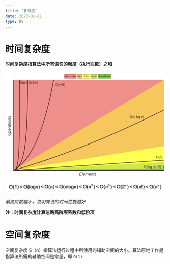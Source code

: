 ```yaml
---
title: '复杂度'
date: 2023-01-01
type: DS
---
```


# 时间复杂度

**时间复杂度指算法中所有语句的频度（执行次数）之和**

![时间复杂度](/public/images/ds/complexity/time.png)

![时间复杂度](/public/images/ds/complexity/2020090715523511.png)

_最高阶数越小，说明算法的时间性能越好_

**注：时间复杂度计算忽略高阶项系数和低阶项**

# 空间复杂度

空间复杂度 S（n）指算法运行过程中所使用的辅助空间的大小。算法原地工作是指算法所需的辅助空间是常量，即 `O(1)`
